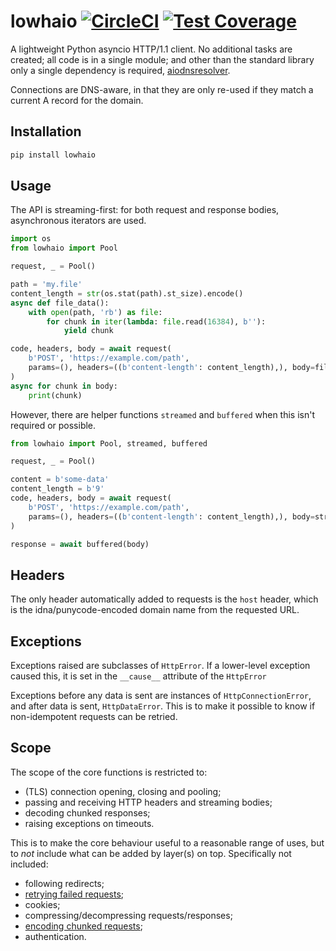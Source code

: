 # lowhaio [![CircleCI](https://circleci.com/gh/michalc/lowhaio.svg?style=svg)](https://circleci.com/gh/michalc/lowhaio) [![Test Coverage](https://api.codeclimate.com/v1/badges/418d72f1de909bff27b6/test_coverage)](https://codeclimate.com/github/michalc/lowhaio/test_coverage)

A lightweight Python asyncio HTTP/1.1 client. No additional tasks are created; all code is in a single module; and other than the standard library only a single dependency is required, [aiodnsresolver](https://github.com/michalc/aiodnsresolver).

Connections are DNS-aware, in that they are only re-used if they match a current A record for the domain.


## Installation

```bash
pip install lowhaio
```


## Usage

The API is streaming-first: for both request and response bodies, asynchronous iterators are used.

```python
import os
from lowhaio import Pool

request, _ = Pool()

path = 'my.file'
content_length = str(os.stat(path).st_size).encode()
async def file_data():
    with open(path, 'rb') as file:
        for chunk in iter(lambda: file.read(16384), b''):
            yield chunk

code, headers, body = await request(
    b'POST', 'https://example.com/path',
    params=(), headers=((b'content-length': content_length),), body=file_data,
)
async for chunk in body:
    print(chunk)
```

However, there are helper functions `streamed` and `buffered` when this isn't required or possible.

```python
from lowhaio import Pool, streamed, buffered

request, _ = Pool()

content = b'some-data'
content_length = b'9'
code, headers, body = await request(
    b'POST', 'https://example.com/path',
    params=(), headers=((b'content-length': content_length),), body=streamed(content),
)

response = await buffered(body)
```


## Headers

The only header automatically added to requests is the `host` header, which is the idna/punycode-encoded domain name from the requested URL.


## Exceptions

Exceptions raised are subclasses of `HttpError`. If a lower-level exception caused this, it is set in the `__cause__` attribute of the `HttpError`

Exceptions before any data is sent are instances of `HttpConnectionError`, and after data is sent, `HttpDataError`. This is to make it possible to know if non-idempotent requests can be retried.


## Scope

The scope of the core functions is restricted to:

- (TLS) connection opening, closing and pooling;
- passing and receiving HTTP headers and streaming bodies;
- decoding chunked responses;
- raising exceptions on timeouts.

This is to make the core behaviour useful to a reasonable range of uses, but to _not_ include what can be added by layer(s) on top. Specifically not included:

- following redirects;
- [retrying failed requests](https://github.com/michalc/lowhaio-retry);
- cookies;
- compressing/decompressing requests/responses;
- [encoding chunked requests](https://github.com/michalc/lowhaio-chunked);
- authentication.
